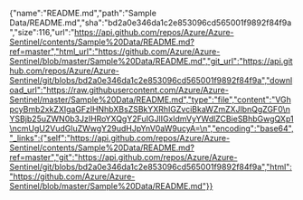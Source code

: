 {"name":"README.md","path":"Sample Data/README.md","sha":"bd2a0e346da1c2e853096cd565001f9892f84f9a","size":116,"url":"https://api.github.com/repos/Azure/Azure-Sentinel/contents/Sample%20Data/README.md?ref=master","html_url":"https://github.com/Azure/Azure-Sentinel/blob/master/Sample%20Data/README.md","git_url":"https://api.github.com/repos/Azure/Azure-Sentinel/git/blobs/bd2a0e346da1c2e853096cd565001f9892f84f9a","download_url":"https://raw.githubusercontent.com/Azure/Azure-Sentinel/master/Sample%20Data/README.md","type":"file","content":"VGhpcyBmb2xkZXIgaGFzIHNhbXBsZSBkYXRhIGZvciBkaWZmZXJlbnQgZGF0\nYSBjb25uZWN0b3JzIHRoYXQgY2FuIGJlIGxldmVyYWdlZCBieSBhbGwgQXp1\ncmUgU2VudGluZWwgY29udHJpYnV0aW9ucyA=\n","encoding":"base64","_links":{"self":"https://api.github.com/repos/Azure/Azure-Sentinel/contents/Sample%20Data/README.md?ref=master","git":"https://api.github.com/repos/Azure/Azure-Sentinel/git/blobs/bd2a0e346da1c2e853096cd565001f9892f84f9a","html":"https://github.com/Azure/Azure-Sentinel/blob/master/Sample%20Data/README.md"}}